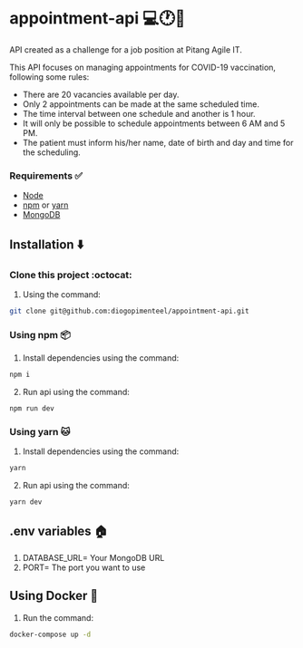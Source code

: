 # appointment-api :computer::clock1::syringe:

API created as a challenge for a job position at Pitang Agile IT.

This API focuses on managing appointments for COVID-19 vaccination, following some rules:

- There are 20 vacancies available per day.
- Only 2 appointments can be made at the same scheduled time.
- The time interval between one schedule and another is 1 hour.
- It will only be possible to schedule appointments between 6 AM and 5 PM.
- The patient must inform his/her name, date of birth and day and time for the scheduling.

### Requirements :white_check_mark:
- [Node](https://nodejs.org/en/)
- [npm](https://www.npmjs.com/) or [yarn](https://yarnpkg.com/)
- [MongoDB](https://www.mongodb.com/)

## Installation :arrow_down:

### Clone this project :octocat:
1. Using the command:

```sh
git clone git@github.com:diogopimenteel/appointment-api.git
```

### Using npm :package:

1. Install dependencies using the command:

 ```sh
 npm i
 ```

2. Run api using the command:
   
  ```sh
  npm run dev
  ```

### Using yarn :cat:

1. Install dependencies using the command:

 ```sh
 yarn
 ```

 2. Run api using the command:

   ```sh
   yarn dev
   ```

## .env variables :house:

1. DATABASE_URL= Your MongoDB URL 
2. PORT= The port you want to use


## Using Docker :whale:

1. Run the command:

 ```sh
 docker-compose up -d
 ```